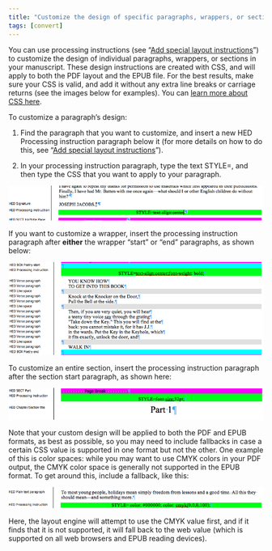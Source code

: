 ```yaml
---
title: "Customize the design of specific paragraphs, wrappers, or sections"
tags: [convert]
---
```

 
<html><body><section data-type="chapter" class="hsecchapter" data-hederis-type="hsecchapter" id="custom-paragraph-design" data-pi-attrs="id: custom-paragraph-design; data-tags: convert;" role="doc-chapter" data-tags="convert" data-author-name=" " data-book-title=" " title="Customize the design of specific paragraphs, wrappers, or sections"><p class="hblkp" data-hederis-type="hblkp" id="pAmwLVM51">You can use processing instructions (see &#8220;<a href="{% link _docs/custom-design.md %}" class="hspana" data-hederis-type="hspana" id="p9Z7DbLpe">Add special layout instructions</a>&#8221;) to customize the design of individual paragraphs, wrappers, or sections in your manuscript. These design instructions are created with CSS, and will apply to both the PDF layout and the EPUB file. For the best results, make sure your CSS is valid, and add it without any extra line breaks or carriage returns (see the images below for examples). You can <a href="https://developer.mozilla.org/en-US/docs/Web/CSS/Reference" class="hspana" data-hederis-type="hspana" id="puMDbIjxd">learn more about CSS here</a>.</p><p class="hblkp" data-hederis-type="hblkp" id="py5IdJaZv">To customize a paragraph&#8217;s design:</p><ol class="hwprnumlist" data-hederis-type="hwprnumlist" id="pHPGplDtZ"><li class="hblkoli" data-hederis-type="hblkoli" id="liKJf3jKbj"><p class="hblkoli" data-hederis-type="hblklip" id="pogEDIv1C">Find the paragraph that you want to customize, and insert a new HED Processing instruction paragraph below it (for more details on how to do this, see &#8220;<a href="{% link _docs/custom-design.md %}" class="hspana" data-hederis-type="hspana" id="pb6JSopQf">Add special layout instructions</a>&#8221;).</p></li><li class="hblkoli" data-hederis-type="hblkoli" id="li58VtmA5U"><p class="hblkoli" data-hederis-type="hblklip" id="ptXrWq7cR">In your processing instruction paragraph, type the text STYLE=, and then type the CSS that you want to apply to your paragraph.</p></li></ol><img data-hederis-type="hblkimg" class="hblkimg" id="pZPFNbD6S" src="/images/pi2.png" data-img-src="/images/pi2.png"/><p class="hblkp" data-hederis-type="hblkp" id="pY02U1Xcr">If you want to customize a wrapper, insert the processing instruction paragraph after <strong data-hederis-type="hspanstrong" id="pEcQ5zW7Y">either</strong> the wrapper &#8220;start&#8221; or &#8220;end&#8221; paragraphs, as shown below: </p><img data-hederis-type="hblkimg" class="hblkimg" id="pUsS3uRU6" src="/images/stylepiwrapper.png" data-img-src="/images/stylepiwrapper.png"/><p class="hblkp" data-hederis-type="hblkp" id="pWqqHkhpu">To customize an entire section, insert the processing instruction paragraph after the section start paragraph, as shown here:</p><img data-hederis-type="hblkimg" class="hblkimg" id="pZimWCMe6" src="/images/stylepisection.png" data-img-src="/images/stylepisection.png"/><p class="hblkp" data-hederis-type="hblkp" id="pI5YpnXZ4">Note that your custom design will be applied to both the PDF and EPUB formats, as best as possible, so you may need to include fallbacks in case a certain CSS value is supported in one format but not the other. One example of this is color spaces: while you may want to use CMYK colors in your PDF output, the CMYK color space is generally not supported in the EPUB format. To get around this, include a fallback, like this:</p><img data-hederis-type="hblkimg" class="hblkimg" id="pfElZ28rT" src="/images/stylepicolorfallback.png" data-img-src="/images/stylepicolorfallback.png"/><p class="hblkp" data-hederis-type="hblkp" id="pRMMZBV18">Here, the layout engine will attempt to use the CMYK value first, and if it finds that it is not supported, it will fall back to the web value (which is supported on all web browsers and EPUB reading devices).</p></section></body></html>
